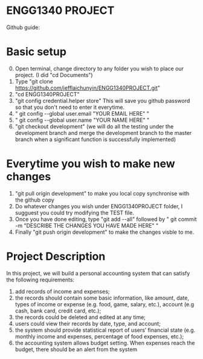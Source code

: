 # ENGG1340 PROJECT
Github guide:

# Basic setup

0. Open terminal, change directory to any folder you wish to place our project. (I did "cd Documents")
1. Type "git clone https://github.com/jefflaichunyin/ENGG1340PROJECT.git"
2. "cd ENGG1340PROJECT"
3. "git config credential.helper store" This will save you github password so that you don't need to enter it everytime.
4. " git config --global user.email "YOUR EMAIL HERE" "
5. " git config --global user.name "YOUR NAME HERE" "
6. "git checkout development" (we will do all the testing under the development branch and merge the development branch to the master branch when a significant function is successfully implemented)

# Everytime you wish to make new changes

1. "git pull origin development" to make you local copy synchronise with the github copy
2. Do whatever changes you wish under ENGG1340PROJECT folder, I sugguest you could try modifying the TEST file.
3. Once you have done editing, type "git add --all" followed by " git commit -m "DESCRIBE THE CHANGES YOU HAVE MADE HERE" "
4. Finally "git push origin development" to make the changes visble to me.

# Project Description
In this project, we will build a personal accounting system that can satisfy the following requirements:

1) add records of income and expenses;
2) the records should contain some basic information, like amount, date, types of income or expense (e.g. food, game,
salary, etc.), account (e.g cash, bank card, credit card, etc.);
3) the records could be deleted and edited at any time;
4) users could view their records by date, type, and account;
5) the system should provide statistical report of users’ financial state (e.g. monthly income and expenses, percentage of
food expenses, etc.);
6) the accounting system allows budget setting. When expenses reach the
budget, there should be an alert from the system

